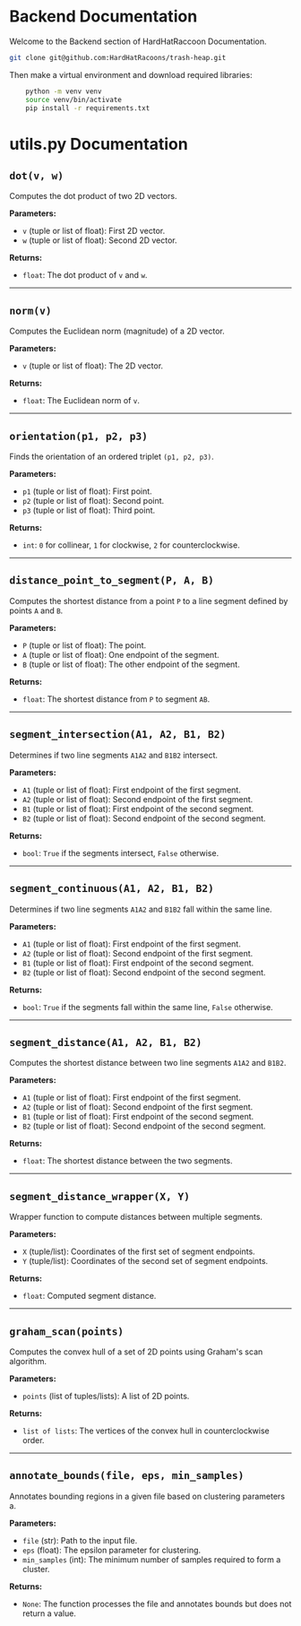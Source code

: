 # Backend Documentation
Welcome to the Backend section of HardHatRaccoon Documentation.

```bash
git clone git@github.com:HardHatRacoons/trash-heap.git
```

Then make a virtual environment and download required libraries:

```bash
    python -m venv venv
    source venv/bin/activate
    pip install -r requirements.txt
```


# utils.py Documentation

## `dot(v, w)`
Computes the dot product of two 2D vectors.

**Parameters:**
- `v` (tuple or list of float): First 2D vector.
- `w` (tuple or list of float): Second 2D vector.

**Returns:**
- `float`: The dot product of `v` and `w`.

---

## `norm(v)`
Computes the Euclidean norm (magnitude) of a 2D vector.

**Parameters:**
- `v` (tuple or list of float): The 2D vector.

**Returns:**
- `float`: The Euclidean norm of `v`.

---

## `orientation(p1, p2, p3)`

Finds the orientation of an ordered triplet `(p1, p2, p3)`.

**Parameters:**

- `p1` (tuple or list of float): First point.
- `p2` (tuple or list of float): Second point.
- `p3` (tuple or list of float): Third point.

**Returns:**

- `int`: `0` for collinear, `1` for clockwise, `2` for counterclockwise.

---


## `distance_point_to_segment(P, A, B)`
Computes the shortest distance from a point `P` to a line segment defined by points `A` and `B`.

**Parameters:**
- `P` (tuple or list of float): The point.
- `A` (tuple or list of float): One endpoint of the segment.
- `B` (tuple or list of float): The other endpoint of the segment.

**Returns:**
- `float`: The shortest distance from `P` to segment `AB`.

---

## `segment_intersection(A1, A2, B1, B2)`

Determines if two line segments `A1A2` and `B1B2` intersect.

**Parameters:**

- `A1` (tuple or list of float): First endpoint of the first segment.
- `A2` (tuple or list of float): Second endpoint of the first segment.
- `B1` (tuple or list of float): First endpoint of the second segment.
- `B2` (tuple or list of float): Second endpoint of the second segment.

**Returns:**

- `bool`: `True` if the segments intersect, `False` otherwise.

---

## `segment_continuous(A1, A2, B1, B2)`

Determines if two line segments `A1A2` and `B1B2` fall within the same line.

**Parameters:**

- `A1` (tuple or list of float): First endpoint of the first segment.
- `A2` (tuple or list of float): Second endpoint of the first segment.
- `B1` (tuple or list of float): First endpoint of the second segment.
- `B2` (tuple or list of float): Second endpoint of the second segment.

**Returns:**

- `bool`: `True` if the segments fall within the same line, `False` otherwise.

---

## `segment_distance(A1, A2, B1, B2)`
Computes the shortest distance between two line segments `A1A2` and `B1B2`.

**Parameters:**
- `A1` (tuple or list of float): First endpoint of the first segment.
- `A2` (tuple or list of float): Second endpoint of the first segment.
- `B1` (tuple or list of float): First endpoint of the second segment.
- `B2` (tuple or list of float): Second endpoint of the second segment.

**Returns:**
- `float`: The shortest distance between the two segments.

---

## `segment_distance_wrapper(X, Y)`
Wrapper function to compute distances between multiple segments.

**Parameters:**
- `X` (tuple/list): Coordinates of the first set of segment endpoints.
- `Y` (tuple/list): Coordinates of the second set of segment endpoints.

**Returns:**
- `float`: Computed segment distance.

---

## `graham_scan(points)`
Computes the convex hull of a set of 2D points using Graham's scan algorithm.

**Parameters:**
- `points` (list of tuples/lists): A list of 2D points.

**Returns:**
- `list of lists`: The vertices of the convex hull in counterclockwise order.

---

## `annotate_bounds(file, eps, min_samples)`
Annotates bounding regions in a given file based on clustering parameters a.

**Parameters:**
- `file` (str): Path to the input file.
- `eps` (float): The epsilon parameter for clustering.
- `min_samples` (int): The minimum number of samples required to form a cluster.

**Returns:**
- `None`: The function processes the file and annotates bounds but does not return a value.

